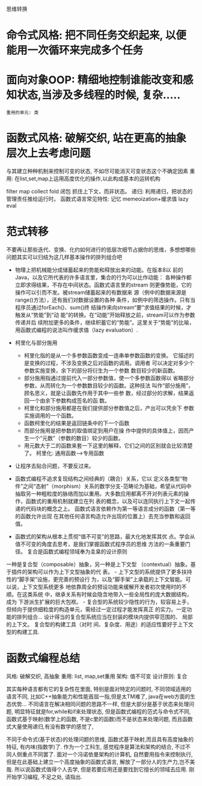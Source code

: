 思维转换
# 命令式风格: 把不同任务交织起来, 以便能用一次循环来完成多个任务
# 面向对象OOP: 精细地控制谁能改变和感知状态,当涉及多线程的时候, 复杂.....
    重用的单元: 类

# 函数式风格: 破解交织, 站在更高的抽象层次上去考虑问题
与其建立种种机制来控制可变的状态, 不如尽可能消灭可变状态这个不确定因素
    重用: 在list,set,map上运用高度优化的操作,以此构成基本的运转机构

filter
map
collect
fold
闭包
抓住上下文，而非状态。
递归: 利用递归，把状态的管理责任推给运行时。
函数式语言常见特性: 记忆 memeoization+缓求值 lazy eval


# 范式转移
不要再让那些迭代、变换、化约如何进行的低层次细节占据你的思维，多想想哪些问题其实可以归结为这几样基本操作的排列组合吧

- 物理上把机械能分成储蓄起来的势能和释放出来的动能。在版本8以 前的Java，以及它所代表的许多语言里，集合的行为可以比作动能： 各种操作都立即求得结果，不存在中间状态。函数式语言里的stream 则更像势能，它的操作可以引而不发。被stream储蓄起来的有数据来 源（例中的数据来源是range()方法），还有我们对数据设置的各种 条件，如例中的筛选操作。只有当程序员通过forEach()、sum()终 结操作来向stream“要”求值结果的时候，才触发从“势能”到“动 能”的转换。在“动能”开始释放之前，stream可以作为参数传递并后 续附加更多的条件，继续积蓄它的“势能”。这里关于“势能”的比喻， 用函数式编程的说法叫作缓求值（lazy evaluation）.

- 柯里化与部分施用
    - 柯里化指的是从一个多参数函数变成一连串单参数函数的变换。 它描述的是变换的过程，不涉及变换之后对函数的调用。调用者 可以决定对多少个参数实施变换，余下的部分将衍生为一个参数 数目较少的新函数。
    - 部分施用指通过提前代入一部分参数值，使一个多参数函数得以 省略部分参数，从而转化为一个参数数目较少的函数。这种技法 叫作“部分施用”，顾名思义，就是让函数先作用于其中一些参 数，经过部分的求解，结果返回一个由余下参数构成签名的函 数。
    - 柯里化和部分施用都是在我们提供部分参数值之后，产出可以凭余下 参数实施调用的一个函数。
    - 函数柯里化的结果是返回链条中的下一个函数
    - 而部分施用是把参数的取值绑定到用户在操 作中提供的具体值上，因而产生一个“元数”（参数的数目）较少的函数。
    - 用元数大于二的函数来套一下这里的解释，它们之间的区别就会比较清楚了。
柯里化: 通用函数-->专用函数

- 让程序去贴合问题，不要反过来。
- 函数式编程不追求复现结构之间经典的（耦合）关系，它以 定义各类型“物件”之间“态射”（morphism）关系的数学分支-范畴论为基础，希望从代码中抽取另一种粗粒度的脉络而加以重用。大多数应用都离不开对列表元素的操作，函数式的重用机制就建立在列 表的概念，以及可以连同执行上下文一起传递的代码块的概念之上。 函数式语言依赖作为第一等语言成分的函数（第一等的函数允许出现 在其他任何语言构造允许出现的位置上）去充当参数和返回值。

- 函数式的架构从根本上贯彻“值不可变”的思路，最大化地发挥其优 点。学会从值不可变的角度去思考，是我们掌握函数式程序员的思维 方法的一条重要门径。
复合是函数式编程领域奉为圭臬的设计原则

一种是复合型（composable）抽象，另一种是上下文型 （contextual）抽象。基于插件的架构可以作为上下文型抽象的代 表。
    - 上下文型的系统提供了更多扶持性的“脚手架”设施，更完善的预设行 为，以及“脚手架”上承载的上下文智能。可以说，上下文型系统更多 地依靠周全的预设功能来缓解开发者初次使用时的不顺。在这类系统 中，继承关系有时候会隐含地带入一些全局性的庞大数据结构，成为 下游派生扩展的巨大包袱。
    - 复合型的系统较少隐性的行为，较容易上手，但倾向于提供细粒度的构造单元，需经过一定过程才能发挥真正 的实力。一定功能的排列组合...
设计得当的复合型系统应当在封装的模块内提供窄范围的、 局部的上下文。
复合型的构建工具（对时 间、复杂度、用途）的适应性要好于上下文型的构建工具.


# 函数式编程总结
风格: 破解交织, 高抽象
重用: list, map,set重用
架构: 值不可变
设计原则: 复合


其实每种语言都有它的复杂性在里面, 特别是面对特定的问题时, 不同领域适用的语言不同, 比如C++抽象能力和性能首屈一指,但是太TM难了, java在web方面的生态优势...
不同语言在解决相同问题的思路不一样, 但是大部分是基于状态来处理问题, 明显特征就是for,while和if来处理状态, 但是函数式编程的范式与命令式不同, 函数式基于映射(数学上的函数, 不是c里的函数)而不是状态来处理问题, 而且函数式大量使用递归,有没有数学的感觉了, 

不同于命令式(基于状态)的处理问题的思维, 函数式基于映射,而且具有高度抽象的特征, 有内味(指数学)了. 作为一个工科生, 感觉程序是算法和架构的结合, 不过不同人侧重点不同罢了. 面对一个冯诺依曼架构的计算机, 自然要用指令来控制执行, 但是在此基础上建立一个高度抽象的函数式语言, 解放了一部分人的生产力,岂不美哉. 所以说函数式值得个人去学, 但是若要应用还是要找到它擅长的领域去应用. 
刚开始学习编程, 不足之处, 请指出.